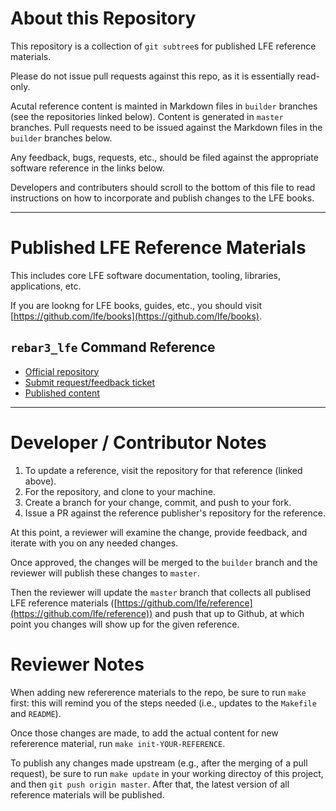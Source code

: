 # About this Repository

This repository is a collection of `git subtree`s for published LFE reference materials.

Please do not issue pull requests against this repo, as it is essentially read-only.

Acutal reference content is mainted in Markdown files in `builder` branches (see the repositories linked below). Content is generated in `master` branches. Pull requests need to be issued against the Markdown files in the `builder` branches below.

Any feedback, bugs, requests, etc., should be filed against the appropriate software reference in the links below.

Developers and contributers should scroll to the bottom of this file to read instructions on how to incorporate and publish changes to the LFE books.

---

# Published LFE Reference Materials

This includes core LFE software documentation, tooling, libraries, applications, etc.

If you are lookng for LFE books, guides, etc., you should visit [https://github.com/lfe/books](https://github.com/lfe/books).

## `rebar3_lfe` Command Reference

* [Official repository](https://github.com/cnbbooks/lfe-rebar3-command-reference.git)
* [Submit request/feedback ticket](https://github.com/cnbbooks/lfe-rebar3-command-reference/issues/new)
* [Published content](https://lfe.io/reference/lfe-rebar3/)

---

# Developer / Contributor Notes

1. To update a reference, visit the repository for that reference (linked above).
1. For the repository, and clone to your machine.
1. Create a branch for your change, commit, and push to your fork.
1. Issue a PR against the reference publisher's repository for the reference.

At this point, a reviewer will examine the change, provide feedback, and iterate with you on any needed changes.

Once approved, the changes will be merged to the `builder` branch and the reviewer will publish these changes to `master`.

Then the reviewer will update the `master` branch that collects all publised LFE reference materials ([https://github.com/lfe/reference](https://github.com/lfe/reference)) and push that up to Github, at which point you changes will show up for the given reference.

# Reviewer Notes

When adding new refererence materials to the repo, be sure to run `make` first: this will remind you of the steps needed (i.e., updates to the `Makefile` and `README`).

Once those changes are made, to add the actual content for new refererence material, run `make init-YOUR-REFERENCE`.

To publish any changes made upstream (e.g., after the merging of a pull request), be sure to run `make update` in your working directoy of this project, and then `git push origin master`. After that, the latest version of all reference materials will be published.
